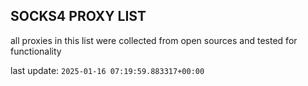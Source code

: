 ## SOCKS4 PROXY LIST

all proxies in this list were collected from open sources and tested for functionality

last update: `2025-01-16 07:19:59.883317+00:00`